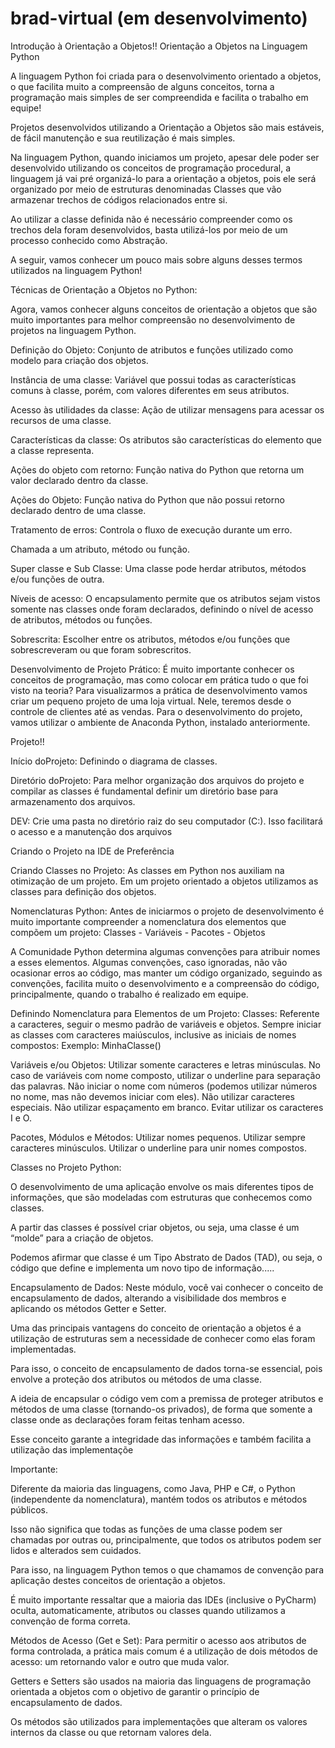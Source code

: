 # brad-virtual (em desenvolvimento)
Introdução à Orientação a Objetos!!
Orientação a Objetos na Linguagem Python

A linguagem Python foi criada para o desenvolvimento orientado a objetos, o que facilita muito a compreensão de alguns conceitos, torna a programação mais simples de ser compreendida e facilita o trabalho em equipe!

Projetos desenvolvidos utilizando a Orientação a Objetos são mais estáveis, de fácil manutenção e sua reutilização é mais simples.

Na linguagem Python, quando iniciamos um projeto, apesar dele poder ser desenvolvido utilizando os conceitos de programação procedural, a linguagem já vai pré organizá-lo para a orientação a objetos, pois ele será organizado por meio de estruturas denominadas Classes que vão armazenar trechos de códigos relacionados entre si.

Ao utilizar a classe definida não é necessário compreender como os trechos dela foram desenvolvidos, basta utilizá-los por meio de um processo conhecido como Abstração.

A seguir, vamos conhecer um pouco mais sobre alguns desses termos utilizados na linguagem Python!

Técnicas de Orientação a Objetos no Python:

Agora, vamos conhecer alguns conceitos de orientação a objetos que são
muito importantes para melhor compreensão no desenvolvimento de projetos na
linguagem Python.

Definição do Objeto:
Conjunto de atributos e funções utilizado
como modelo para criação dos objetos.

Instância de uma classe:
Variável que possui todas as características
comuns à classe, porém, com valores
diferentes em seus atributos.

Acesso às utilidades da classe:
Ação de utilizar mensagens para acessar
os recursos de uma classe.

Características da classe:
Os atributos são características do
elemento que a classe representa.

Ações do objeto com retorno:
Função nativa do Python que retorna um
valor declarado dentro da classe.

Ações do Objeto:
Função nativa do Python que não possui
retorno declarado dentro de uma classe.

Tratamento de erros:
Controla o fluxo de execução durante um
erro.

Chamada a um atributo, método ou função.

Super classe e Sub Classe:
Uma classe pode herdar atributos, métodos
e/ou funções de outra.

Níveis de acesso:
O encapsulamento permite que os atributos
sejam vistos somente nas classes onde
foram declarados, definindo o nível de
acesso de atributos, métodos ou funções.

Sobrescrita:
Escolher entre os atributos, métodos e/ou
funções que sobrescreveram ou que foram
sobrescritos.

Desenvolvimento de Projeto Prático:
É muito importante conhecer os conceitos de programação, mas como colocar em
prática tudo o que foi visto na teoria?
Para visualizarmos a prática de desenvolvimento vamos criar um pequeno
projeto de uma loja virtual. Nele, teremos desde o controle de clientes até as
vendas.
Para o desenvolvimento do projeto, vamos utilizar o ambiente de Anaconda
Python, instalado anteriormente.

Projeto!!

Início doProjeto:
Definindo o diagrama de classes.

Diretório doProjeto:
Para melhor organização dos arquivos do projeto e compilar as classes é fundamental definir um diretório base para armazenamento dos arquivos.

DEV:
Crie uma pasta no diretório raiz do seu computador (C:). Isso facilitará o acesso e a manutenção dos arquivos

Criando o Projeto na IDE de Preferência

Criando Classes no Projeto:
As classes em Python nos auxiliam na otimização de um projeto.
Em um projeto orientado a objetos utilizamos as classes para definição dos
objetos.

Nomenclaturas Python:
Antes de iniciarmos o projeto de desenvolvimento é muito importante
compreender a nomenclatura dos elementos que compõem um projeto:
Classes - Variáveis - Pacotes - Objetos

A Comunidade Python determina algumas convenções para atribuir nomes a
esses elementos.
Algumas convenções, caso ignoradas, não vão ocasionar erros ao código, mas
manter um código organizado, seguindo as convenções, facilita muito o
desenvolvimento e a compreensão do código, principalmente, quando o
trabalho é realizado em equipe.

Definindo Nomenclatura para Elementos de um Projeto:
Classes:
Referente a caracteres, seguir o mesmo padrão de variáveis e objetos.
Sempre iniciar as classes com caracteres maiúsculos, inclusive as iniciais de nomes compostos:
Exemplo: MinhaClasse()

Variáveis e/ou Objetos:
Utilizar somente caracteres e letras minúsculas.
No caso de variáveis com nome composto, utilizar o underline para separação das palavras.
Não iniciar o nome com números (podemos utilizar números no nome, mas não devemos iniciar com eles).
Não utilizar caracteres especiais.
Não utilizar espaçamento em branco.
Evitar utilizar os caracteres I e O.

Pacotes, Módulos e Métodos:
Utilizar nomes pequenos.
Utilizar sempre caracteres minúsculos.
Utilizar o underline para unir nomes compostos.

Classes no Projeto Python:

O desenvolvimento de uma aplicação envolve os mais diferentes tipos de informações, que são modeladas com estruturas que conhecemos como classes.

A partir das classes é possível criar objetos, ou seja, uma classe é um “molde” para a criação de objetos.

Podemos afirmar que classe é um Tipo Abstrato de Dados (TAD), ou seja, o código que define e implementa um novo tipo de informação.....

Encapsulamento de Dados:
Neste módulo, você vai conhecer o conceito de encapsulamento de dados, alterando a visibilidade dos membros e aplicando os métodos Getter e Setter.

Uma das principais vantagens do conceito de orientação a objetos é a utilização de estruturas sem a necessidade de conhecer como elas foram implementadas.

Para isso, o conceito de encapsulamento de dados torna-se essencial, pois envolve a proteção dos atributos ou métodos de uma classe.

A ideia de encapsular o código vem com a premissa de proteger atributos e métodos de uma classe (tornando-os privados), de forma que somente a classe onde as declarações foram feitas tenham acesso.

Esse conceito garante a integridade das informações e também facilita a utilização das implementaçõe

Importante:

Diferente da maioria das linguagens, como Java, PHP e C#, o Python (independente da nomenclatura), mantém todos os atributos e métodos públicos.

Isso não significa que todas as funções de uma classe podem ser chamadas por outras ou, principalmente, que todos os atributos podem ser lidos e alterados sem cuidados.

Para isso, na linguagem Python temos o que chamamos de convenção para aplicação destes conceitos de orientação a objetos.

É muito importante ressaltar que a maioria das IDEs (inclusive o PyCharm) oculta, automaticamente, atributos ou classes quando utilizamos a convenção de forma correta.

Métodos de Acesso (Get e Set):
Para permitir o acesso aos atributos de forma controlada, a prática mais comum é a utilização de dois métodos de acesso: um retornando valor e outro que muda valor.

Getters e Setters são usados na maioria das linguagens de programação orientada a objetos com o objetivo de garantir o princípio de encapsulamento de dados.

Os métodos são utilizados para implementações que alteram os valores internos da classe ou que retornam valores dela.


